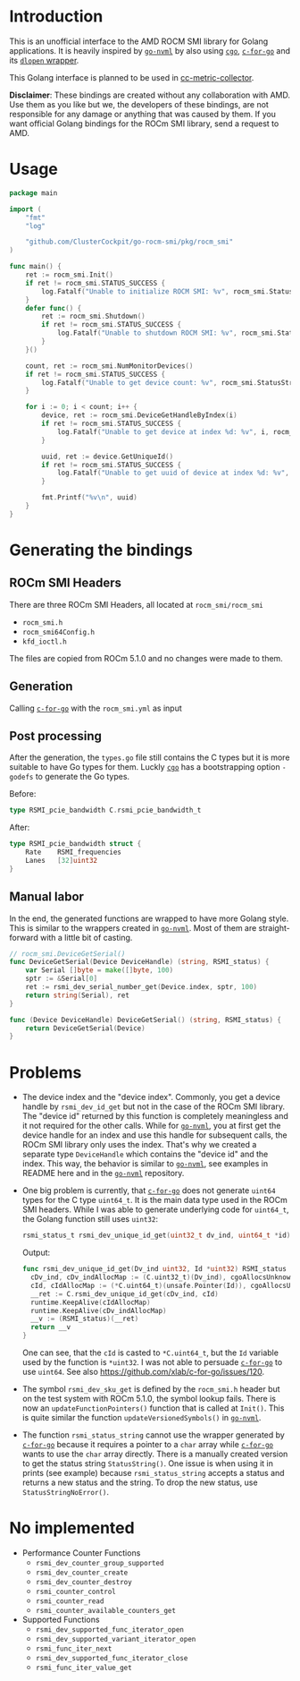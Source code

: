 # Introduction

This is an unofficial interface to the AMD ROCM SMI library for Golang applications. It is heavily
inspired by [`go-nvml`](https://github.com/NVIDIA/go-nvml) by also using [`cgo`](https://golang.org/cmd/cgo/), [`c-for-go`](https://c.for-go.com/) and its [`dlopen` wrapper](https://github.com/NVIDIA/go-nvml/tree/main/pkg/dl).

This Golang interface is planned to be used in [cc-metric-collector](https://github.com/ClusterCockpit/cc-metric-collector).

**Disclaimer**: These bindings are created without any collaboration with AMD. Use them as you like but we, the developers of these bindings, are not responsible for any damage or anything that was caused by them. If you want official Golang bindings for the ROCm SMI library, send a request to AMD.

# Usage

```go
package main

import (
	"fmt"
	"log"

	"github.com/ClusterCockpit/go-rocm-smi/pkg/rocm_smi"
)

func main() {
	ret := rocm_smi.Init()
	if ret != rocm_smi.STATUS_SUCCESS {
		log.Fatalf("Unable to initialize ROCM SMI: %v", rocm_smi.StatusStringNoError(ret))
	}
	defer func() {
		ret := rocm_smi.Shutdown()
		if ret != rocm_smi.STATUS_SUCCESS {
			log.Fatalf("Unable to shutdown ROCM SMI: %v", rocm_smi.StatusStringNoError(ret))
		}
	}()

	count, ret := rocm_smi.NumMonitorDevices()
	if ret != rocm_smi.STATUS_SUCCESS {
		log.Fatalf("Unable to get device count: %v", rocm_smi.StatusStringNoError(ret))
	}

	for i := 0; i < count; i++ {
		device, ret := rocm_smi.DeviceGetHandleByIndex(i)
		if ret != rocm_smi.STATUS_SUCCESS {
			log.Fatalf("Unable to get device at index %d: %v", i, rocm_smi.StatusStringNoError(ret))
		}

		uuid, ret := device.GetUniqueId()
		if ret != rocm_smi.STATUS_SUCCESS {
			log.Fatalf("Unable to get uuid of device at index %d: %v", i, rocm_smi.StatusStringNoError(ret))
		}

		fmt.Printf("%v\n", uuid)
	}
}
```
# Generating the bindings

## ROCm SMI Headers

There are three ROCm SMI Headers, all located at `rocm_smi/rocm_smi`
- `rocm_smi.h`
- `rocm_smi64Config.h`
- `kfd_ioctl.h`

The files are copied from ROCm 5.1.0 and no changes were made to them.

## Generation

Calling [`c-for-go`](https://c.for-go.com/) with the `rocm_smi.yml` as input

## Post processing

After the generation, the `types.go` file still contains the C types but it is more suitable to have
Go types for them. Luckly [`cgo`](https://golang.org/cmd/cgo/) has a bootstrapping option `-godefs` to
generate the Go types.

Before:
```go
type RSMI_pcie_bandwidth C.rsmi_pcie_bandwidth_t
```
After:
```go
type RSMI_pcie_bandwidth struct {
	Rate	RSMI_frequencies
	Lanes	[32]uint32
}
```

## Manual labor

In the end, the generated functions are wrapped to have more Golang style. This is similar to the
wrappers created in [`go-nvml`](https://github.com/NVIDIA/go-nvml). Most of them are straight-forward
with a little bit of casting.

```go
// rocm_smi.DeviceGetSerial()
func DeviceGetSerial(Device DeviceHandle) (string, RSMI_status) {
	var Serial []byte = make([]byte, 100)
	sptr := &Serial[0]
	ret := rsmi_dev_serial_number_get(Device.index, sptr, 100)
	return string(Serial), ret
}

func (Device DeviceHandle) DeviceGetSerial() (string, RSMI_status) {
	return DeviceGetSerial(Device)
}
```


# Problems

- The device index and the "device index". Commonly, you get a device handle by `rsmi_dev_id_get` but not in the case of the ROCm SMI library. The "device id" returned by this function is completely meaningless and it not required for the other calls. While for [`go-nvml`](https://github.com/NVIDIA/go-nvml), you at first get the device handle for an index and use this handle for subsequent calls, the ROCm SMI library only uses the index. That's why we created a separate type `DeviceHandle` which contains the "device id" and the index. This way, the behavior is similar to [`go-nvml`](https://github.com/NVIDIA/go-nvml), see examples in README here and in the [`go-nvml`](https://github.com/NVIDIA/go-nvml) repository.

- One big problem is currently, that [`c-for-go`](https://c.for-go.com/) does not generate `uint64` types for the C type `uint64_t`. It is the main data type used in the ROCm SMI headers. While I was able to generate underlying code for `uint64_t`, the Golang function still uses `uint32`:
  ```C
  rsmi_status_t rsmi_dev_unique_id_get(uint32_t dv_ind, uint64_t *id);
  ```
  Output:
  ```go
  func rsmi_dev_unique_id_get(Dv_ind uint32, Id *uint32) RSMI_status {
	cDv_ind, cDv_indAllocMap := (C.uint32_t)(Dv_ind), cgoAllocsUnknown
	cId, cIdAllocMap := (*C.uint64_t)(unsafe.Pointer(Id)), cgoAllocsUnknown
	__ret := C.rsmi_dev_unique_id_get(cDv_ind, cId)
	runtime.KeepAlive(cIdAllocMap)
	runtime.KeepAlive(cDv_indAllocMap)
	__v := (RSMI_status)(__ret)
	return __v
  }
  ```
  One can see, that the `cId` is casted to `*C.uint64_t`, but the `Id` variable used by the function is `*uint32`. I was not able to persuade [`c-for-go`](https://c.for-go.com/) to use `uint64`. See also https://github.com/xlab/c-for-go/issues/120.

- The symbol `rsmi_dev_sku_get` is defined by the `rocm_smi.h` header but on the test system with ROCm 5.1.0, the symbol lookup fails. There is now an `updateFunctionPointers()` function that is called at `Init()`. This is quite similar the function `updateVersionedSymbols()` in [`go-nvml`](https://github.com/NVIDIA/go-nvml).

- The function `rsmi_status_string` cannot use the wrapper generated by [`c-for-go`](https://c.for-go.com/) because it requires a pointer to a `char` array while [`c-for-go`](https://c.for-go.com/) wants to use the `char` array directly. There is a manually created version to get the status string `StatusString()`. One issue is when using it in prints (see example) because `rsmi_status_string` accepts a status and returns a new status and the string. To drop the new status, use `StatusStringNoError()`.

# No implemented

- Performance Counter Functions
  - `rsmi_dev_counter_group_supported`
  - `rsmi_dev_counter_create`
  - `rsmi_dev_counter_destroy`
  - `rsmi_counter_control`
  - `rsmi_counter_read`
  - `rsmi_counter_available_counters_get`
- Supported Functions
  - `rsmi_dev_supported_func_iterator_open`
  - `rsmi_dev_supported_variant_iterator_open`
  - `rsmi_func_iter_next`
  - `rsmi_dev_supported_func_iterator_close`
  - `rsmi_func_iter_value_get`
